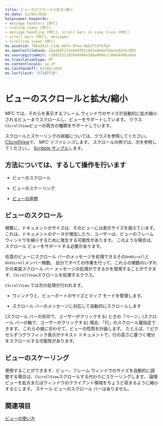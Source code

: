 ```yaml
---
title: ビューのスクロールと拡大/縮小
ms.date: 11/04/2016
helpviewer_keywords:
- message handlers [MFC]
- scaling views [MFC]
- message handling [MFC], scroll bars in view class [MFC]
- scroll bars [MFC], messages
- scrolling views [MFC]
ms.assetid: f98a3421-c336-407e-97ee-dbb2ffd76fbd
ms.openlocfilehash: 2baa89f233eb6df93cde3adbde35ba1e6d35c093
ms.sourcegitcommit: c3093251193944840e3d0a068ecc30e6449624ba
ms.translationtype: MT
ms.contentlocale: ja-JP
ms.lasthandoff: 03/04/2019
ms.locfileid: "57283710"
---
```

# <a name="scrolling-and-scaling-views"></a>ビューのスクロールと拡大/縮小

MFC では、それらを表示するフレーム ウィンドウのサイズが自動的に拡大縮小されるビューまでスクロールし、ビューをサポートしています。 クラス`CScrollView`ビューの両方の種類をサポートしています。

スクロールとスケーリングの詳細については、クラスを参照してください。 [CScrollView](../mfc/reference/cscrollview-class.md)で、 *MFC リファレンス*します。 スクロールの例では、次を参照してください。、 [Scribble サンプル](../visual-cpp-samples.md)します。

## <a name="what-do-you-want-to-know-more-about"></a>方法については、するして操作を行います

- ビューのスクロール

- ビューのスケーリング

- [ビューの座標](/windows/desktop/gdi/window-coordinate-system)

##  <a name="_core_scrolling_a_view"></a> ビューのスクロール

頻繁に、ドキュメントのサイズは、そのビューには表示サイズを超えています。 これは、ドキュメントのデータが増加したり、ユーザーは、ビューのフレーム ウィンドウを縮小するために発生する可能性があります。 このような場合は、スクロール ビューをサポートする必要があります。

任意のビューにスクロール バーのメッセージを処理できるその`OnHScroll`と`OnVScroll`メンバー関数。 自分ですべての作業を行って、これらの関数のいずれかの実装スクロール バー メッセージの処理ができるかを使用することができます、`CScrollView`スクロールを処理するクラス。

`CScrollView` では次の処理が行われます。

- ウィンドウと、ビューポートのサイズとマップ モードを管理します。

- スクロール バーのメッセージに対応して自動的にスクロールします

(スクロール バーの矢印で、ユーザーがクリックする) ときの「ページ」(スクロール バーの軸で、ユーザーがクリックする) 場合、「行」のスクロール量指定できます。 これらの値に合わせて、ビューの性質を計画します。 たとえば、1 ピクセルずつグラフィック表示がテキスト ドキュメントで、行の高さに基づく増分をスクロールする可能性があります。

##  <a name="_core_scaling_a_view"></a> ビューのスケーリング

使用することができます、ビュー、フレーム ウィンドウのサイズを自動的に調整する場合は、`CScrollView`スクロールする代わりにスケーリングします。 論理ビューを拡大またはウィンドウのクライアント領域をちょうど収まるように縮小するとします。 スケール ビューのスクロール バーはありません。

## <a name="see-also"></a>関連項目

[ビューの使い方](../mfc/using-views.md)
